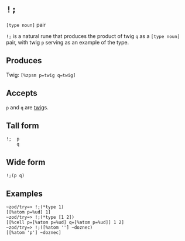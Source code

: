 `!;`
====

`[type noun]` pair

`!;` is a natural rune that produces the product of twig `q` as a
`[type noun]` pair, with twig `p` serving as an example of the type.

Produces
--------

Twig: `[%zpsm p=twig q=twig]`

Accepts
-------

`p` and `q` are [twig]()s.

Tall form
---------

    !;  p
        q

Wide form
---------

    !;(p q)

Examples
--------

    ~zod/try=> !;(*type 1)
    [[%atom p=%ud] 1]
    ~zod/try=> !;(*type [1 2])
    [[%cell p=[%atom p=%ud] q=[%atom p=%ud]] 1 2]
    ~zod/try=> !;([%atom ''] ~doznec)
    [[%atom 'p'] ~doznec]
